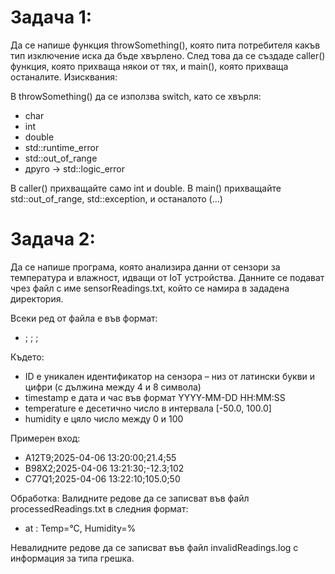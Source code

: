 # Задача 1: 
Да се напише функция throwSomething(), която пита потребителя какъв тип изключение иска да бъде хвърлено. След това да се създаде caller() функция, която прихваща някои от тях, и main(), която прихваща останалите.
Изисквания:

В throwSomething() да се използва switch, като се хвърля:

* char
* int
* double
* std::runtime_error
* std::out_of_range
* друго → std::logic_error

В caller() прихващайте само int и double. В main() прихващайте std::out_of_range, std::exception, и останалото (...)

# Задача 2: 
Да се напише програма, която анализира данни от сензори за температура и влажност, идващи от IoT устройства. Данните се подават чрез файл с име sensorReadings.txt, който се намира в зададена директория.

Всеки ред от файла е във формат:

* <ID> ; <timestamp> ; <temperature> ; <humidity>

Където:

* ID е уникален идентификатор на сензора – низ от латински букви и цифри (с дължина между 4 и 8 символа)
* timestamp е дата и час във формат YYYY-MM-DD HH:MM:SS
* temperature е десетично число в интервала [-50.0, 100.0]
* humidity е цяло число между 0 и 100

Примерен вход:

* A12T9;2025-04-06 13:20:00;21.4;55
* B98X2;2025-04-06 13:21:30;-12.3;102
* C77Q1;2025-04-06 13:22:10;105.0;50

Обработка: Валидните редове да се записват във файл processedReadings.txt в следния формат:

* <ID> at <timestamp>: Temp=<temperature>°C, Humidity=<humidity>%

Невалидните редове да се записват във файл invalidReadings.log с информация за типа грешка.
